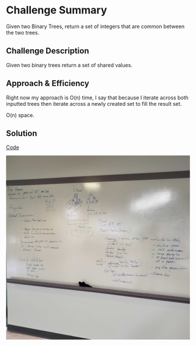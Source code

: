 # Challenge Summary

Given two Binary Trees, return a set of integers that are common between the two trees.

## Challenge Description

Given two binary trees return a set of shared values. 

## Approach & Efficiency
Right now my approach is O(n) time, I say that because I iterate across both inputted trees then iterate across a newly created set to fill the result set. 

O(n) space. 

## Solution
[Code](https://github.com/GoldBeardSea/data-structures-and-algorithms/tree/master/401Challenges/src/main/java/Challenges/)

![alt text](https://raw.githubusercontent.com/GoldBeardSea/data-structures-and-algorithms/master/assets/intersection.jpg "White Board")